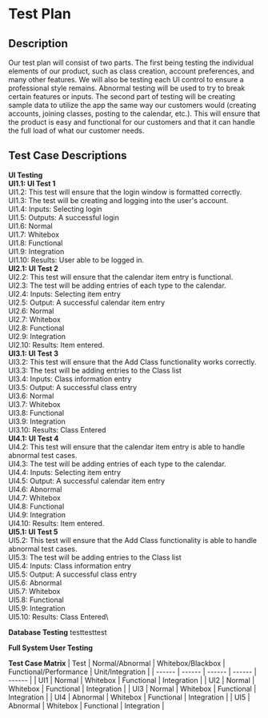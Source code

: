 # Test Plan
## Description

Our test plan will consist of two parts. The first being testing the individual elements of our product, such as class creation, account preferences, and many other features. We will also be testing each UI control to ensure a professional style remains. Abnormal testing will be used to try to break certain features or inputs. The second part of testing will  be creating sample data to utilize the app the same way our customers would (creating accounts, joining classes, posting to the calendar, etc.). This will ensure that the product is easy and functional for our customers and that it can handle the full load of what our customer needs. 

## Test Case Descriptions

**UI Testing**\
**UI1.1: UI Test 1**\
UI1.2: This test will ensure that the login window is formatted correctly.\
UI1.3: The test will be creating and logging into the user's account.\
UI1.4: Inputs: Selecting login\
UI1.5: Outputs: A successful login\
UI1.6: Normal\
UI1.7: Whitebox\
UI1.8: Functional\
UI1.9: Integration\
UI1.10: Results: User able to be logged in.\
**UI2.1: UI Test 2**\
UI2.2: This test will ensure that the calendar item entry is functional.\
UI2.3: The test will be adding entries of each type to the calendar.\
UI2.4: Inputs: Selecting item entry\
UI2.5: Output: A successful calendar item entry\
UI2.6: Normal\
UI2.7: Whitebox\
UI2.8: Functional\
UI2.9: Integration\
UI2.10: Results: Item entered.\
**UI3.1: UI Test 3**\
UI3.2: This test will ensure that the Add Class functionality works correctly.\
UI3.3: The test will be adding entries to the Class list\
UI3.4: Inputs: Class information entry \
UI3.5: Output: A successful class entry\
UI3.6: Normal\
UI3.7: Whitebox\
UI3.8: Functional\
UI3.9: Integration\
UI3.10: Results: Class Entered\
**UI4.1: UI Test 4**\
UI4.2: This test will ensure that the calendar item entry is able to handle abnormal test cases.\
UI4.3: The test will be adding entries of each type to the calendar.\
UI4.4: Inputs: Selecting item entry\
UI4.5: Output: A successful calendar item entry\
UI4.6: Abnormal\
UI4.7: Whitebox\
UI4.8: Functional\
UI4.9: Integration\
UI4.10: Results: Item entered.\
**UI5.1: UI Test 5**\
UI5.2: This test will ensure that the Add Class functionality is able to handle abnormal test cases.\
UI5.3: The test will be adding entries to the Class list\
UI5.4: Inputs: Class information entry\
UI5.5: Output: A successful class entry\
UI5.6: Abnormal\
UI5.7: Whitebox\
UI5.8: Functional\
UI5.9: Integration\
UI5.10: Results: Class Entered\


**Database Testing**
testtesttest

**Full System User Testing**


**Test Case Matrix**
| Test | Normal/Abnormal | Whitebox/Blackbox | Functional/Performance | Unit/Integration |
| ------ | ------ | ------ | ------ | ------ |
| UI1 | Normal | Whitebox | Functional | Integration |
| UI2 | Normal | Whitebox | Functional | Integration |
| UI3 | Normal | Whitebox | Functional | Integration |
| UI4 | Abnormal | Whitebox | Functional | Integration |
| UI5 | Abnormal | Whitebox | Functional | Integration |
